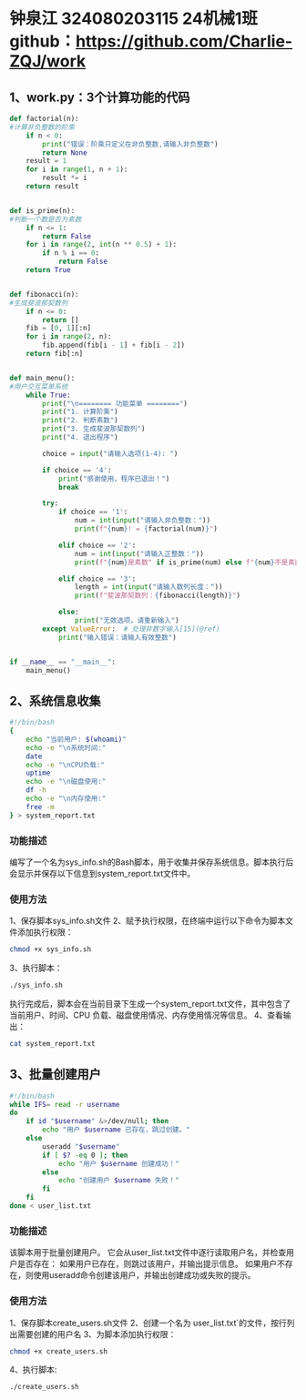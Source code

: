 # 钟泉江 324080203115 24机械1班 github：https://github.com/Charlie-ZQJ/work
## 1、work.py：3个计算功能的代码
```python
def factorial(n):
#计算非负整数的阶乘
    if n < 0:
        print("错误：阶乘只定义在非负整数,请输入非负整数")
        return None
    result = 1
    for i in range(1, n + 1):
        result *= i
    return result


def is_prime(n):
#判断一个数是否为素数
    if n <= 1:
        return False
    for i in range(2, int(n ** 0.5) + 1):
        if n % i == 0:
            return False
    return True


def fibonacci(n):
#生成斐波那契数列
    if n <= 0:
        return []
    fib = [0, 1][:n]
    for i in range(2, n):
        fib.append(fib[i - 1] + fib[i - 2])
    return fib[:n]


def main_menu():
#用户交互菜单系统
    while True:
        print("\n======== 功能菜单 ========")
        print("1. 计算阶乘")
        print("2. 判断素数")
        print("3. 生成斐波那契数列")
        print("4. 退出程序")

        choice = input("请输入选项(1-4): ")

        if choice == '4':
            print("感谢使用，程序已退出！")
            break

        try:
            if choice == '1':
                num = int(input("请输入非负整数："))
                print(f"{num}! = {factorial(num)}")

            elif choice == '2':
                num = int(input("请输入正整数："))
                print(f"{num}是素数" if is_prime(num) else f"{num}不是素数")

            elif choice == '3':
                length = int(input("请输入数列长度："))
                print(f"斐波那契数列：{fibonacci(length)}")

            else:
                print("无效选项，请重新输入")
        except ValueError:  # 处理非数字输入[15](@ref)
            print("输入错误：请输入有效整数")


if __name__ == "__main__":
    main_menu()
```


## 2、系统信息收集
```bash
#!/bin/bash
{
    echo "当前用户: $(whoami)"
    echo -e "\n系统时间:" 
    date
    echo -e "\nCPU负载:" 
    uptime
    echo -e "\n磁盘使用:" 
    df -h
    echo -e "\n内存使用:" 
    free -m
} > system_report.txt
```

### 功能描述
编写了一个名为sys_info.sh的Bash脚本，用于收集并保存系统信息。脚本执行后会显示并保存以下信息到system_report.txt文件中。
### 使用方法
1、保存脚本sys_info.sh文件
2、赋予执行权限，在终端中运行以下命令为脚本文件添加执行权限：
```bash
chmod +x sys_info.sh
```
3、执行脚本：
```bash
./sys_info.sh
```
执行完成后，脚本会在当前目录下生成一个system_report.txt文件，其中包含了当前用户、时间、CPU 负载、磁盘使用情况、内存使用情况等信息。
4、查看输出：
```bash
cat system_report.txt
```


## 3、批量创建用户
```bash
#!/bin/bash
while IFS= read -r username
do
    if id "$username" &>/dev/null; then
        echo "用户 $username 已存在，跳过创建。"
    else
        useradd "$username"
        if [ $? -eq 0 ]; then
            echo "用户 $username 创建成功！"
        else
            echo "创建用户 $username 失败！"
        fi
    fi
done < user_list.txt
```

### 功能描述
该脚本用于批量创建用户。
它会从user_list.txt文件中逐行读取用户名，并检查用户是否存在：
如果用户已存在，则跳过该用户，并输出提示信息。
如果用户不存在，则使用useradd命令创建该用户，并输出创建成功或失败的提示。
### 使用方法
1、保存脚本create_users.sh文件
2、创建一个名为 user_list.txt`的文件，按行列出需要创建的用户名
3、为脚本添加执行权限：
```bash
chmod +x create_users.sh
```
4、执行脚本:
```bash
./create_users.sh
```

